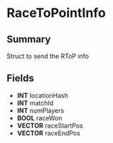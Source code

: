 # RaceToPointInfo

## Summary
Struct to send the RToP info

## Fields
* **INT** locationHash
* **INT** matchId
* **INT** numPlayers
* **BOOL** raceWon
* **VECTOR** raceStartPos
* **VECTOR** raceEndPos